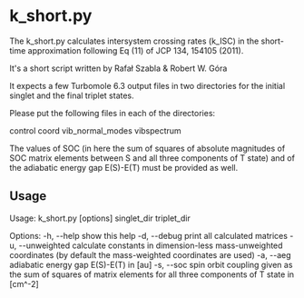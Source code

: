 k_short.py
==========

The k_short.py calculates intersystem crossing rates (k_ISC) in the short-time
approximation following Eq (11) of JCP 134, 154105 (2011).

It's a short script written by Rafał Szabla & Robert W. Góra

It expects a few Turbomole 6.3 output files in two directories for the initial
singlet and the final triplet states.

Please put the following files in each of the directories:

control
coord
vib_normal_modes
vibspectrum

The values of SOC (in here the sum of squares of absolute magnitudes of SOC
matrix elements between S and all three components of T state) and of the
adiabatic energy gap E(S)-E(T) must be provided as well.

## Usage ##

Usage: k_short.py [options] singlet_dir triplet_dir

Options:
  -h, --help       show this help
  -d, --debug      print all calculated matrices
  -u, --unweighted calculate constants in dimension-less mass-unweighted
                   coordinates (by default the mass-weighted coordinates are used)
  -a, --aeg        adiabatic energy gap E(S)-E(T) in [au]
  -s, --soc        spin orbit coupling given as the sum of squares of matrix
                   elements for all three components of T state in [cm^-2]
